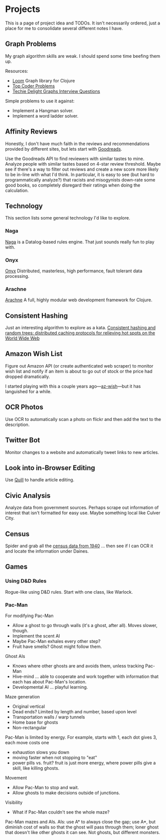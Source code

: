 # Projects

This is a page of project idea and TODOs. It isn't necessarily ordered, just
a place for me to consolidate several different notes I have.

## Graph Problems

My graph algorithm skills are weak. I should spend some time beefing them up.

Resources:
* [Loom](https://github.com/aysylu/loom) Graph library for Clojure
* [Top Coder Problems](https://www.topcoder.com/community/data-science/data-science-tutorials/introduction-to-graphs-and-their-data-structures-section-1/)
* [Techie Delight Graphs Interview Questions](http://www.techiedelight.com/graphs-interview-questions/)

Simple problems to use it against:
* Implement a Hangman solver.
* Implement a word ladder solver.

## Affinity Reviews

Honestly, I don't have much faith in the reviews and recommendations provided
by different sites, but lets start with [Goodreads](https://www.goodreads.com/).

Use the Goodreads API to find reviewers with similar tastes to mine.
Analyze people with similar tastes based on 4-star review
threshold. Maybe see if there's a way to filter out reviews and create a new
score more likely to be in-line with what I'd think. In particular, it is easy
to see (but hard to programmatically analyze?) that racists and misogynists
down-rate some good books, so completely
disregard their ratings when doing the calculation.


## Technology

This section lists some general technology I'd like to explore.

### Naga

[Naga](https://github.com/threatgrid/naga) is a Datalog-based rules engine.
That just sounds really fun to play with.

### Onyx

[Onyx](https://github.com/onyx-platform/onyx) Distributed, masterless, high
performance, fault tolerant data processing.

### Arachne

[Arachne](http://arachne-framework.org/) A full, highly modular web development
framework for Clojure.


## Consistent Hashing

Just an interesting algorithm to explore as a kata.
[Consistent hashing and random trees: distributed caching protocols for
relieving hot spots on the World Wide Web](http://dl.acm.org/citation.cfm?id=258660)


## Amazon Wish List

Figure out Amazon API (or create authenticated web scraper) to monitor wish list and notify if an item is about to go out of stock or the price had dropped dramatically.

I started playing with this a couple years
ago—[az-wish](https://github.com/defndaines/az-wish)—but it has languished
for a while.


## OCR Photos

Use OCR to automatically scan a photo on flickr and then add the text to the description.


## Twitter Bot

Monitor changes to a website and automatically tweet links to new articles.


## Look into in-Browser Editing

Use [Quill](http://quilljs.com/) to handle article editing.


## Civic Analysis

Analyze data from government sources. Perhaps scrape out information of interest
that isn't formatted for easy use. Maybe something local like Culver City.


## Census

Spider and grab all the [census data from 1940](http://1940census.archives.gov/search/?search.result_type=image&search.state=OH&search.county=Athens+County&search.city=&search.street=#)
 ... then see if I can OCR it and locate the information under Daines.


## Games

### Using D&D Rules

Rogue-like using D&D rules. Start with one class, like Warlock.

### Pac-Man

For modifying Pac-Man
* Allow a ghost to go through walls (it's a ghost, after all). Moves slower, though.
* Implement the scent AI
 * Maybe Pac-Man exhales every other step?
 * Fruit have smells? Ghost might follow them.

Ghost AIs
 * Knows where other ghosts are and avoids them, unless tracking Pac-Man
 * Hive-mind ... able to cooperate and work together with information that each has about Pac-Man's location.
 * Developmental AI ... playful learning.

Maze generation
 * Original vertical 
 * Dead ends? Limited by length and number, based upon level
 * Transportation walls / warp tunnels
 * Home base for ghosts
 * Non-rectangular

Pac-Man is limited by energy. For example, starts with 1, each dot gives 3, each move costs one
 * exhaustion slows you down
 * moving faster when not stopping to "eat"
 * power pills vs. fruit? fruit is just more energy, where power pills give a skill, like killing ghosts.

Movement
 * Allow Pac-Man to stop and wait.
 * Allow ghosts to make decisions outside of junctions.

Visibility
 * What if Pac-Man couldn't see the whole maze?

Pac-Man mazes and AIs. AIs: use A* to always close the gap; use A*, but diminish cost of walls so that the ghost will pass through them; loner ghost that doesn't like other ghosts it can see. Not ghosts, but different monsters.
